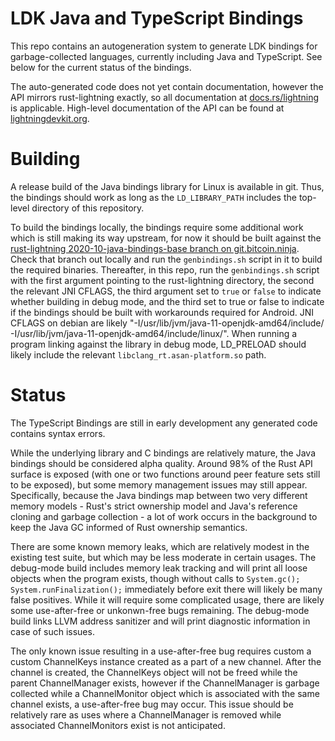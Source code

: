 LDK Java and TypeScript Bindings
================================

This repo contains an autogeneration system to generate LDK bindings for garbage-collected languages, currently including Java and TypeScript. See below for the current status of the bindings.

The auto-generated code does not yet contain documentation, however the API mirrors rust-lightning exactly, so all documentation at [docs.rs/lightning](https://docs.rs/lightning) is applicable. High-level documentation of the API can be found at [lightningdevkit.org](https://lightningdevkit.org).

Building
========

A release build of the Java bindings library for Linux is available in git. Thus, the bindings should work as long as the `LD_LIBRARY_PATH` includes the top-level directory of this repository.

To build the bindings locally, the bindings require some additional work which is still making its way upstream, for now it should be built against the [rust-lightning 2020-10-java-bindings-base branch on git.bitcoin.ninja](https://git.bitcoin.ninja/?p=rust-lightning;a=shortlog;h=refs/heads/2020-10-java-bindings-base). Check that branch out locally and run the `genbindings.sh` script in it to build the required binaries. Thereafter, in this repo, run the `genbindings.sh` script with the first argument pointing to the rust-lightning directory, the second the relevant JNI CFLAGS, the third argument set to `true` or `false` to indicate whether building in debug mode, and the third set to true or false to indicate if the bindings should be built with workarounds required for Android. JNI CFLAGS on debian are likely "-I/usr/lib/jvm/java-11-openjdk-amd64/include/ -I/usr/lib/jvm/java-11-openjdk-amd64/include/linux/". When running a program linking against the library in debug mode, LD_PRELOAD should likely include the relevant `libclang_rt.asan-platform.so` path.

Status
======

The TypeScript Bindings are still in early development any generated code contains syntax errors.

While the underlying library and C bindings are relatively mature, the Java bindings should be considered alpha quality. Around 98% of the Rust API surface is exposed (with one or two functions around peer feature sets still to be exposed), but some memory management issues may still appear. Specifically, because the Java bindings map between two very different memory models - Rust's strict ownership model and Java's reference cloning and garbage collection - a lot of work occurs in the background to keep the Java GC informed of Rust ownership semantics.

There are some known memory leaks, which are relatively modest in the existing test suite, but which may be less moderate in certain usages. The debug-mode build includes memory leak tracking and will print all loose objects when the program exists, though without calls to `System.gc(); System.runFinalization();` immediately before exit there will likely be many false positives. While it will require some complicated usage, there are likely some use-after-free or unkonwn-free bugs remaining. The debug-mode build links LLVM address sanitizer and will print diagnostic information in case of such issues.

The only known issue resulting in a use-after-free bug requires custom a custom ChannelKeys instance created as a part of a new channel. After the channel is created, the ChannelKeys object will not be freed while the parent ChannelManager exists, however if the ChannelManager is garbage collected while a ChannelMonitor object which is associated with the same channel exists, a use-after-free bug may occur. This issue should be relatively rare as uses where a ChannelManager is removed while associated ChannelMonitors exist is not anticipated.
